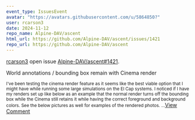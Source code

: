 ```yaml
---
event_type: IssuesEvent
avatar: "https://avatars.githubusercontent.com/u/5864850?"
user: rcarson3
date: 2024-11-12
repo_name: Alpine-DAV/ascent
html_url: https://github.com/Alpine-DAV/ascent/issues/1421
repo_url: https://github.com/Alpine-DAV/ascent
---
```


<a href='https://github.com/rcarson3' target='_blank'>rcarson3</a> open issue <a href='https://github.com/Alpine-DAV/ascent/issues/1421' target='_blank'>Alpine-DAV/ascent#1421</a>.

<p>World annotations / bounding box remain with Cinema render</p><small>I've been testing the cinema render feature as it seems like the best viable option that I might have while running some large simulations on the El Cap systems. I noticed if I have my renders set up like below as an example that the normal render turns off the bounding box while the Cinema still retains it while having the correct foreground and background colors. See the below pictures as well for examples of the rendered photos....</small><a href='https://github.com/Alpine-DAV/ascent/issues/1421' target='_blank'>View Comment</a>